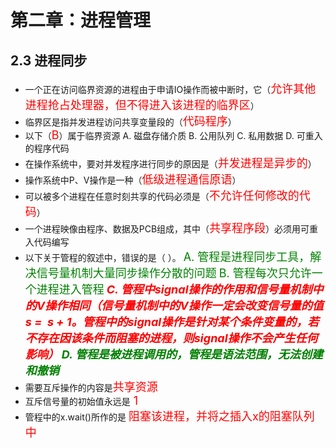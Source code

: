 # 第二章：进程管理

## 2.3 进程同步

* 一个正在访问临界资源的进程由于申请IO操作而被中断时，它（<font color=red size=4>允许其他进程抢占处理器，但不得进入该进程的临界区</font>）
* 临界区是指并发进程访问共享变量段的（<font color=red size=4>代码程序</font>）
* 以下（<font color=red size=4>B</font>）属于临界资源
  A. 磁盘存储介质                       B. 公用队列
  C. 私用数据                               D. 可重入的程序代码
* 在操作系统中，要对并发程序进行同步的原因是（<font color=red size=4>并发进程是异步的</font>）
* 操作系统中P、V操作是一种（<font color=red size=4>低级进程通信原语</font>）
* 可以被多个进程在任意时刻共享的代码必须是（<font color=red size=4>不允许任何修改的代码</font>）
* 一个进程映像由程序、数据及PCB组成，其中（<font color=red size=4>共享程序段</font>）必须用可重入代码编写
* 以下关于管程的叙述中，错误的是（    ）。
  <font color=green size=4>A. 管程是进程同步工具，解决信号量机制大量同步操作分散的问题</font>
  <font color=green size=4>B. 管程每次只允许一个进程进入管程</font>
  <font color=red size=4>***C. 管程中signal操作的作用和信号量机制中的V操作相同（信号量机制中的V操作一定会改变信号量的值s =  s + 1。管程中的signal操作是针对某个条件变量的，若不存在因该条件而阻塞的进程，则signal操作不会产生任何影响）***</font>
  <font color=green size=4>***D. 管程是被进程调用的，管程是语法范围，无法创建和撤销***</font>
* 需要互斥操作的内容是<font color=red size=4>共享资源</font>
* 互斥信号量的初始值永远是<font color=red size=4> 1 </font>
* 管程中的x.wait()所作的是 <font color=red size=4>阻塞该进程，并将之插入x的阻塞队列中</font>

